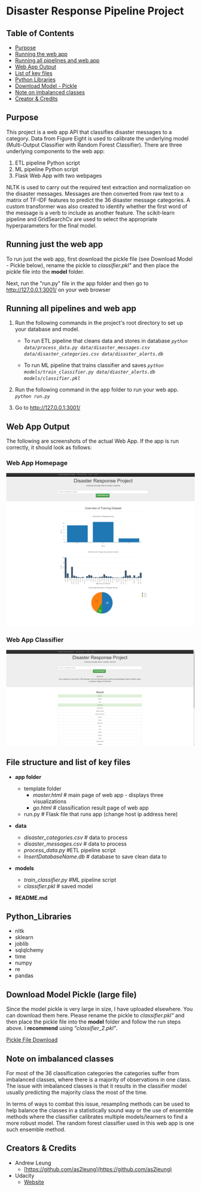 # Disaster Response Pipeline Project


## Table of Contents
* [Purpose](#purpose)
* [Running the web app](#running)
* [Running all pipelines and web app](#full)
* [Web App Output](#output)
* [List of key files](#list_of_key_files)
* [Python Libraries](#python_libraries)
* [Download Model - Pickle](#pickle)
* [Note on imbalanced classes](#note)
* [Creator & Credits](#creators)



## Purpose

This project is a web app API that classifies disaster messages to a category. Data from Figure Eight is used to calibrate the underlying model (Multi-Output Classifier with Random Forest Classifier).
There are three underlying components to the web app:

1.	ETL pipeline Python script
2.	ML pipeline Python script
3.	Flask Web App with two webpages

NLTK is used to carry out the required text extraction and normalization on the disaster messages. Messages are then converted from raw text to a matrix of TF-IDF features to predict the 36 disaster message categories. A custom transformer was also created to identify whether the first word of the message is a verb to include as another feature.
The scikit-learn pipeline and GridSearchCv are used to select the appropriate hyperparameters for the final model.



## Running just the web app <a name="running"></a>

To run just the web app, first download the pickle file (see Download Model - Pickle below), rename the pickle to *classifier.pkl"* and then place the pickle file into the **model** folder.

Next, run the "run.py" file in the app folder and then go to http://127.0.0.1:3001/ on your web browser



## Running all pipelines and web app <a name="full"></a>

1. Run the following commands in the project's root directory to set up your database and model.

    - To run ETL pipeline that cleans data and stores in database
        *`python data/process_data.py data/disaster_messages.csv data/disaster_categories.csv data/disaster_alerts.db`*

    - To run ML pipeline that trains classifier and saves
        *`python models/train_classifier.py data/diaster_alerts.db models/classifier.pkl`*

2. Run the following command in the app folder to run your web app.
    *`python run.py`*

3. Go to http://127.0.0.1:3001/

## Web App Output <a name="output"></a>

The following are screenshots of the actual Web App. If the app is run correctly, it should look as follows:

### Web App Homepage

![Homepage](https://github.com/as2leung/disaster_alerts_classifier_web_app_project/blob/main/screenshots/00_homepage.PNG)

### Web App Classifier
![User Input Page](https://github.com/as2leung/disaster_alerts_classifier_web_app_project/blob/main/screenshots/01_categorize_user_input.PNG)

## File structure and list of key files <a name="list_of_key_files"></a>

* **app folder**
	* template folder
		* *master.html*  # main page of web app - displays three visualizations
		* *go.html*  # classification result page of web app
	* run.py  # Flask file that runs app (change host ip address here)

* **data**
	* *disaster_categories.csv*  # data to process 
	* *disaster_messages.csv*  # data to process
	* *process_data.py*		   #ETL pipeline script		
	* *InsertDatabaseName.db*   # database to save clean data to

* **models**
	* *train_classifier.py* #ML pipeline script
	* *classifier.pkl*  # saved model 

* **README.md**



## Python_Libraries

* nltk
* sklearn
* joblib
* sqlqlchemy
* time
* numpy
* re
* pandas

## Download Model Pickle (large file) <a name="pickle"></a>

Since the model pickle is very large in size, I have uploaded elsewhere. You can download them here. Please rename the pickle to *classifier.pkl"* and then place the pickle file into the **model** folder and follow the run steps above. I **recommend** using _"classifier_2.pkl"_.

[Pickle File Download](https://drive.google.com/drive/folders/1Z7OuyjNlF5WFYrFphaP18d-TeQEb6uPX?usp=sharing)


## Note on imbalanced classes <a name="note"></a>

For most of the 36 classification categories the categories suffer from imbalanced classes, where there is a majority of observations in one class. The issue with imbalanced classes is that it results in the classifier model usually predicting the majority class the most of the time.

In terms of ways to combat this issue, resampling methods can be used to help balance the classes in a statistically sound way or the use of ensemble methods where the classifier calibrates multiple models/learners to find a more robust model. The random forest classifier used in this web app is one such ensemble method.

## Creators & Credits <a name="creators"></a>

* Andrew Leung
    - [https://github.com/as2leung](https://github.com/as2leung)
* Udacity
	 - [Website](https://www.udacity.com/)

